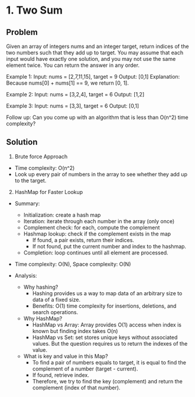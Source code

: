 # 1. Two Sum

## Problem

Given an array of integers nums and an integer target, return indices of the two numbers such that they add up to target. You may assume that each input would have exactly one solution, and you may not use the same element twice. You can return the answer in any order.

Example 1:
Input: nums = [2,7,11,15], target = 9
Output: [0,1]
Explanation: Because nums[0] + nums[1] == 9, we return [0, 1].

Example 2:
Input: nums = [3,2,4], target = 6
Output: [1,2]

Example 3:
Input: nums = [3,3], target = 6
Output: [0,1]

Follow up: Can you come up with an algorithm that is less than O(n^2) time complexity?

## Solution

1. Brute force Approach

- Time complexity: O(n^2)
- Look up every pair of numbers in the array to see whether they add up to the target.

2. HashMap for Faster Lookup

- Summary:
  - Initialization: create a hash map
  - Iteration: iterate through each number in the array (only once)
  - Complement check: for each, compute the complement
  - Hashmap lookup: check if the complement exists in the map
    - If found, a pair exists, return their indices.
    - If not found, put the current number and index to the hashmap.
  - Completion: loop continues until all element are processed.
- Time complexity: O(N), Space complexity: O(N)

- Analysis:
  - Why hashing?
    - Hashing provides us a way to map data of an arbitrary size to data of a fixed size.
    - Benefits: O(1) time complexity for insertions, deletions, and search operations.
  - Why HashMap?
    - HashMap vs Array: Array provides O(1) access when index is known but finding index takes O(n)
    - HashMap vs Set: set stores unique keys without associated values. But the question requires us to return the indexes of the value.
  - What is key and value in this Map?
    - To find a pair of numbers equals to target, it is equal to find the complement of a number (target - current).
    - If found, retrieve index.
    - Therefore, we try to find the key (complement) and return the complement (index of that number).
